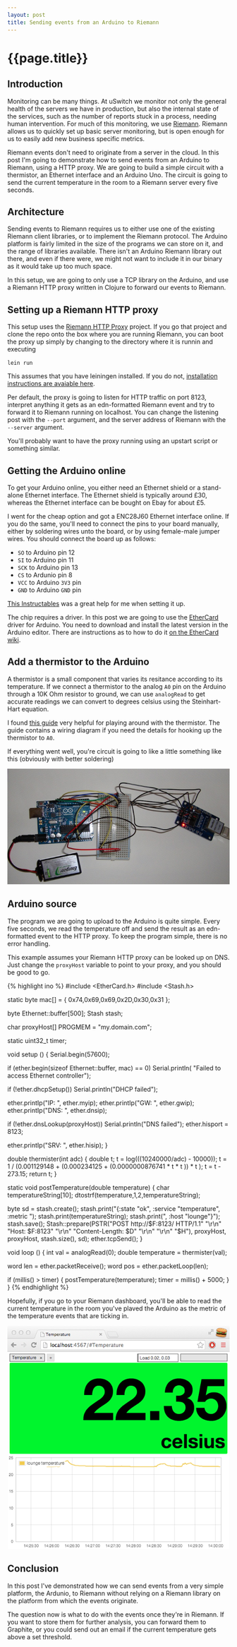 ```yaml
---
layout: post
title: Sending events from an Arduino to Riemann
---
```


# {{page.title}}

## Introduction

Monitoring can be many things. At uSwitch we monitor not only the
general health of the servers we have in production, but also the
internal state of the services, such as the number of reports stuck in a
process, needing human intervention. For much of this monitoring, we use
[Riemann](http://riemann.io). Riemann allows us to quickly set up basic
server monitoring, but is open enough for us to easily add new business
specific metrics.

Riemann events don't need to originate from a server in the cloud. In
this post I'm going to demonstrate how to send events from an Arduino to
Riemann, using a HTTP proxy. We are going to build a simple circuit with
a thermistor, an Ethernet interface and an Arduino Uno. The circuit is
going to send the current temperature in the room to a Riemann server
every five seconds.

## Architecture

Sending events to Riemann requires us to either use one of the existing
Riemann client libraries, or to implement the Riemann protocol. The
Arduino platform is fairly limited in the size of the programs we can
store on it, and the range of libraries available. There isn't an
Arduino Riemann library out there, and even if there were, we might not
want to include it in our binary as it would take up too much space.

In this setup, we are going to only use a TCP library on the Arduino,
and use a Riemann HTTP proxy written in Clojure to forward our events to
Riemann.

## Setting up a Riemann HTTP proxy

This setup uses the
[Riemann HTTP Proxy](https://github.com/tgk/riemann-http-proxy)
project. If you go that project and clone the repo onto the box where you are running Riemann, you can boot the proxy up simply by changing to the directory where it is runnin and executing

    lein run

This assumes that you have leiningen installed. If you do not,
[installation instructions are avaiable here](http://leiningen.org/).

Per default, the proxy is going to listen for HTTP traffic on port 8123,
interpret anything it gets as an edn-formatted Riemann event and try to
forward it to Riemann running on localhost. You can change the listening
post with the `--port` argument, and the server address of Riemann with
the `--server` argument.

You'll probably want to have the proxy running using an upstart script
or something similar.

## Getting the Arduino online

To get your Arduino online, you either need an Ethernet shield or a
stand-alone Ethernet interface. The Ethernet shield is typically around
&pound;30, whereas the Ethernet interface can be bought on Ebay for
about &pound;5.

I went for the cheap option and got a ENC28J60 Ethernet interface
online. If you do the same, you'll need to connect the pins to your
board manually, either by soldering wires unto the board, or by using
female-male jumper wires. You should connect the board up as follows:

- `SO` to Arduino pin 12
- `SI` to Arduino pin 11
- `SCK` to Arduino pin 13
- `CS` to Ardunio pin 8
- `VCC` to Arduino `3V3` pin
- `GND` to Arduino `GND` pin

[This Instructables](http://www.instructables.com/id/Add-Ethernet-to-any-Arduino-project-for-less-than-/#step2)
was a great help for me when setting it up.

The chip requires a driver. In this post we are going to use the
[EtherCard](https://github.com/jcw/ethercard) driver for Arduino. You
need to download and install the latest version in the Arduino
editor. There are instructions as to how to do it
[on the EtherCard wiki](http://jeelabs.net/projects/ethercard/wiki).

## Add a thermistor to the Arduino

A thermistor is a small component that varies its resitance according to
its temperature. If we connect a thermistor to the analog `A0` pin on
the Arduino through a 10K Ohm resistor to ground, we can use
`analogRead` to get accurate readings we can convert to degrees celsius
using the Steinhart-Hart equation.

I found
[this guide](http://computers.tutsplus.com/tutorials/how-to-read-temperatures-with-arduino--mac-53714)
very helpful for playing around with the thermistor. The guide contains a wiring diagram if you need the details for hooking up the thermistor to `A0`.

If everything went well, you're circuit is going to like a little something like this (obviously with better soldering)

![Arduino setup with Ethernet addapter and thermistor](images/sending-events-from-arduino-to-riemann/setup.jpg)

## Arduino source

The program we are going to upload to the Arduino is quite simple. Every
five seconds, we read the temperature off and send the result as an
edn-formatted event to the HTTP proxy. To keep the program simple, there
is no error handling.

This example assumes your Riemann HTTP proxy can be looked up on
DNS. Just change the `proxyHost` variable to point to your proxy, and
you should be good to go.

{% highlight ino %}
#include <EtherCard.h>
#include <Stash.h>

static byte mac[] = { 0x74,0x69,0x69,0x2D,0x30,0x31 };

byte Ethernet::buffer[500];
Stash stash;

char proxyHost[] PROGMEM = "my.domain.com";

static uint32_t timer;

void setup () {
  Serial.begin(57600);

  if (ether.begin(sizeof Ethernet::buffer, mac) == 0)
    Serial.println( "Failed to access Ethernet controller");

  if (!ether.dhcpSetup())
    Serial.println("DHCP failed");

  ether.printIp("IP:  ", ether.myip);
  ether.printIp("GW:  ", ether.gwip);
  ether.printIp("DNS: ", ether.dnsip);

  if (!ether.dnsLookup(proxyHost))
    Serial.println("DNS failed");
  ether.hisport  =  8123;

  ether.printIp("SRV: ", ether.hisip);
}

double thermister(int adc) {
  double t;
  t = log(((10240000/adc) - 10000));
  t = 1 / (0.001129148 + (0.000234125 + (0.0000000876741 * t * t )) * t );
  t = t - 273.15;
  return t;
}

static void postTemperature(double temperature) {
  char temperatureString[10];
  dtostrf(temperature,1,2,temperatureString);

  byte sd = stash.create();
  stash.print("{:state \"ok\", :service \"temperature\", :metric ");
  stash.print(temperatureString);
  stash.print(", :host \"lounge\"}");
  stash.save();
  Stash::prepare(PSTR("POST http://$F:8123/ HTTP/1.1" "\r\n"
                      "Host: $F:8123" "\r\n"
                       "Content-Length: $D" "\r\n"
                       "\r\n"
                       "$H"),
                 proxyHost, proxyHost, stash.size(), sd);
  ether.tcpSend();
}

void loop () {
  int val = analogRead(0);
  double temperature = thermister(val);

  word len = ether.packetReceive();
  word pos = ether.packetLoop(len);

  if (millis() > timer) {
    postTemperature(temperature);
    timer = millis() + 5000;
  }
}
{% endhighlight %}

Hopefully, if you go to your Riemann dashboard, you'll be able to read
the current temperature in the room you've plaved the Arduino as the
metric of the temperature events that are ticking in.

![A Riemann dashboard with the temperature in my lounge - toasty!](images/sending-events-from-arduino-to-riemann/dashboard.png)

## Conclusion

In this post I've demonstrated how we can send events from a very simple
platform, the Ardunio, to Riemann without relying on a Riemann library
on the platform from which the events originate.

The question now is what to do with the events once they're in
Riemann. If you want to store them for further analysis, you can forward
them to Graphite, or you could send out an email if the current
temperature gets above a set threshold.
